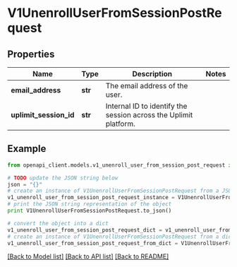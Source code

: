 # V1UnenrollUserFromSessionPostRequest


## Properties
Name | Type | Description | Notes
------------ | ------------- | ------------- | -------------
**email_address** | **str** | The email address of the user. | 
**uplimit_session_id** | **str** | Internal ID to identify the session across the Uplimit platform. | 

## Example

```python
from openapi_client.models.v1_unenroll_user_from_session_post_request import V1UnenrollUserFromSessionPostRequest

# TODO update the JSON string below
json = "{}"
# create an instance of V1UnenrollUserFromSessionPostRequest from a JSON string
v1_unenroll_user_from_session_post_request_instance = V1UnenrollUserFromSessionPostRequest.from_json(json)
# print the JSON string representation of the object
print V1UnenrollUserFromSessionPostRequest.to_json()

# convert the object into a dict
v1_unenroll_user_from_session_post_request_dict = v1_unenroll_user_from_session_post_request_instance.to_dict()
# create an instance of V1UnenrollUserFromSessionPostRequest from a dict
v1_unenroll_user_from_session_post_request_from_dict = V1UnenrollUserFromSessionPostRequest.from_dict(v1_unenroll_user_from_session_post_request_dict)
```
[[Back to Model list]](../README.md#documentation-for-models) [[Back to API list]](../README.md#documentation-for-api-endpoints) [[Back to README]](../README.md)


